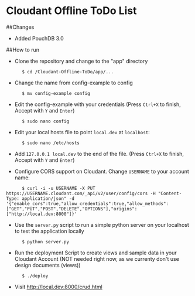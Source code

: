 Cloudant Offline ToDo List
=================

##Changes
- Added PouchDB 3.0

##How to run

* Clone the repository and change to the "app" directory
```
      $ cd /Cloudant-Offline-ToDo/app/...
```
* Change the name from config-example to config
```
      $ mv config-example config
```
* Edit the config-example with your credentials (Press `Ctrl+X` to finish, Accept with `Y` and `Enter`)
```
      $ sudo nano config
```
* Edit your local hosts file to point `local.dev` at `localhost`:
```
      $ sudo nano /etc/hosts
```
* Add `127.0.0.1 local.dev` to the end of the file. (Press `Ctrl+X` to finish, Accept with `Y` and `Enter`)

* Configure CORS support on Cloudant.  Change `USERNAME` to your account name:
```
      $ curl -i -u USERNAME -X PUT https://USERNAME.cloudant.com/_api/v2/user/config/cors -H "Content-Type: application/json" -d '{"enable_cors":true,"allow_credentials":true,"allow_methods":["GET","PUT","POST","DELETE","OPTIONS"],"origins":["http://local.dev:8000"]}'
```
* Use the `server.py` script to run a simple python server on your localhost to test the application locally
```
      $ python server.py
```
* Run the deployment Script to create views and sample data in your Cloudant Account (NOT needed right now, as we currenty don't use design documents (views))
```
      $ ./deploy
```
* Visit http://local.dev:8000/crud.html
